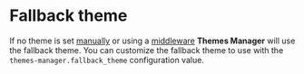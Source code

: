 # Fallback theme

If no theme is set [manually](../usage/basic) or using a [middleware](../usage/middleware) **Themes Manager** will use the fallback theme. You can customize the fallback theme to use with the `themes-manager.fallback_theme` configuration value.